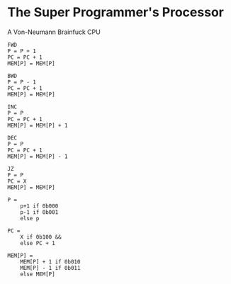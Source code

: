 # The Super Programmer's Processor

A Von-Neumann Brainfuck CPU

```
FWD
P = P + 1
PC = PC + 1
MEM[P] = MEM[P]

BWD
P = P - 1
PC = PC + 1
MEM[P] = MEM[P]

INC
P = P
PC = PC + 1
MEM[P] = MEM[P] + 1

DEC
P = P
PC = PC + 1
MEM[P] = MEM[P] - 1

JZ
P = P
PC = X
MEM[P] = MEM[P]
```

```
P =
    p+1 if 0b000
    p-1 if 0b001
    else p

PC =
    X if 0b100 && 
    else PC + 1

MEM[P] =
    MEM[P] + 1 if 0b010
    MEM[P] - 1 if 0b011
    else MEM[P]
```